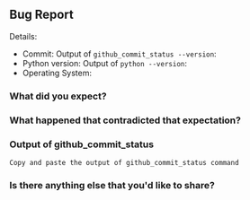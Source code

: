 ## Bug Report

Details:

* Commit: Output of `github_commit_status --version`:
* Python version: Output of `python --version`:
* Operating System:

### What did you expect?


### What happened that contradicted that expectation?


### Output of github_commit_status

```
Copy and paste the output of github_commit_status command
```

### Is there anything else that you'd like to share?
